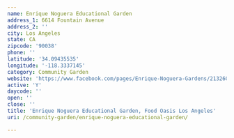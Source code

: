 ```yaml
---
name: Enrique Noguera Educational Garden
address_1: 6614 Fountain Avenue
address_2: ''
city: Los Angeles
state: CA
zipcode: '90038'
phone: ''
latitude: '34.09435535'
longitude: '-118.3337145'
category: Community Garden
website: 'https://www.facebook.com/pages/Enrique-Noguera-Gardens/213260882100604'
active: 'Y'
daycode: ''
open: ''
close: ''
title: 'Enrique Noguera Educational Garden, Food Oasis Los Angeles'
uri: /community-garden/enrique-noguera-educational-garden/

---
```

